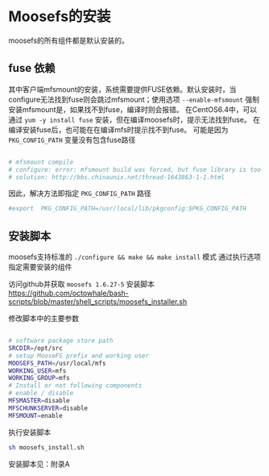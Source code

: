 # Moosefs的安装

moosefs的所有组件都是默认安装的。

## fuse 依赖

其中客户端mfsmount的安装，系统需要提供FUSE依赖。默认安装时，当configure无法找到fuse则会跳过mfsmount；使用选项 ` --enable-mfsmount ` 强制安装mfsmount是，如果找不到fuse，编译时则会报错。
在CentOS6.4中，可以通过 ` yum -y install fuse ` 安装，但在编译moosefs时，提示无法找到fuse。
在编译安装fuse后，也可能在在编译mfs时提示找不到fuse。
可能是因为 ` PKG_CONFIG_PATH ` 变量没有包含fuse路径

```bash

# mfsmount compile
# configure: error: mfsmount build was forced, but fuse library is too old or not installed
# solution: http://bbs.chinaunix.net/thread-1643863-1-1.html

```

因此，解决方法即指定 ` PKG_CONFIG_PATH ` 路径

```bash
#export  PKG_CONFIG_PATH=/usr/local/lib/pkgconfig:$PKG_CONFIG_PATH
```


## 安装脚本
moosefs支持标准的 ` ./configure && make && make install ` 模式
通过执行选项指定需要安装的组件

访问github并获取 ` moosefs 1.6.27-5 ` 安装脚本
https://github.com/octowhale/bash-scripts/blob/master/shell_scripts/moosefs_installer.sh


修改脚本中的主要参数

```bash

# software package store path 
SRCDIR=/opt/src
# setup MooseFS prefix and working user
MOOSEFS_PATH=/usr/local/mfs
WORKING_USER=mfs
WORKING_GROUP=mfs
# Install or not following components
# enable / disable
MFSMASTER=disable
MFSCHUNKSERVER=disable
MFSMOUNT=enable

```

执行安装脚本

```bash
sh moosefs_install.sh
```

安装脚本见：附录A
